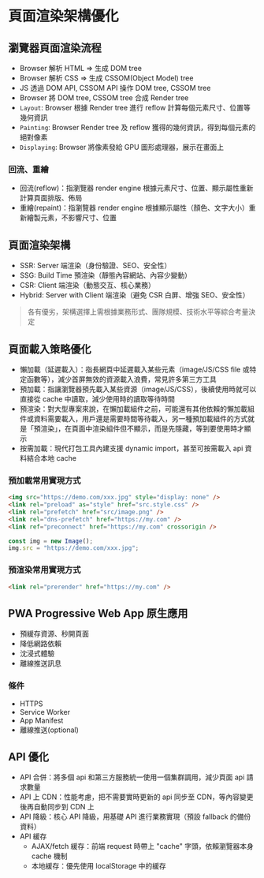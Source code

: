# 頁面渲染架構優化


## 瀏覽器頁面渲染流程
- Browser 解析 HTML => 生成 DOM tree
- Browser 解析 CSS => 生成 CSSOM(Object Model) tree
- JS 透過 DOM API, CSSOM API 操作 DOM tree, CSSOM tree
- Browser 將 DOM tree, CSSOM tree 合成 Render tree
- `Layout`: Browser 根據 Render tree 進行 reflow 計算每個元素尺寸、位置等幾何資訊
- `Painting`: Browser Render tree 及 reflow 獲得的幾何資訊，得到每個元素的絕對像素
- `Displaying`: Browser 將像素發給 GPU 圖形處理器，展示在畫面上

### 回流、重繪
- 回流(reflow)：指瀏覽器 render engine 根據元素尺寸、位置、顯示屬性重新計算頁面排版、佈局
- 重繪(repaint)：指瀏覽器 render engine 根據顯示屬性（顏色、文字大小）重新繪製元素，不影響尺寸、位置



## 頁面渲染架構
- SSR: Server 端渲染（身份驗證、SEO、安全性）
- SSG: Build Time 預渲染（靜態內容網站、內容少變動）
- CSR: Client 端渲染（動態交互、核心業務）
- Hybrid: Server with Client 端渲染（避免 CSR 白屏、增強 SEO、安全性）

> 各有優劣，架構選擇上需根據業務形式、團隊規模、技術水平等綜合考量決定



## 頁面載入策略優化
- 懶加載（延遲載入）：指長網頁中延遲載入某些元素（image/JS/CSS file 或特定函數等），減少首屏無效的資源載入浪費，常見許多第三方工具
- 預加載：指讓瀏覽器預先載入某些資源（image/JS/CSS），後續使用時就可以直接從 cache 中讀取，減少使用時的讀取等待時間
- 預渲染：對大型專案來說，在懶加載組件之前，可能還有其他依賴的懶加載組件或資料需要載入，用戶還是需要時間等待載入，另一種預加載組件的方式就是「預渲染」，在頁面中渲染組件但不顯示，而是先隱藏，等到要使用時才顯示
- 按需加載：現代打包工具內建支援 dynamic import，甚至可按需載入 api 資料結合本地 cache

### 預加載常用實現方式
```html
<img src="https://demo.com/xxx.jpg" style="display: none" />
<link rel="preload" as="style" href="src.style.css" />
<link rel="prefetch" href="src/image.png" />
<link rel="dns-prefetch" href="https://my.com" />
<link ref="preconnect" href="https://my.com" crossorigin />
```
```js
const img = new Image();
img.src = "https://demo.com/xxx.jpg";
```

### 預渲染常用實現方式
```html
<link rel="prerender" href="https://my.com" />
```



## PWA Progressive Web App 原生應用
- 預緩存資源、秒開頁面
- 降低網路依賴
- 沈浸式體驗
- 離線推送訊息
### 條件
- HTTPS
- Service Worker
- App Manifest
- 離線推送(optional)



## API 優化
- API 合併：將多個 api 和第三方服務統一使用一個集群調用，減少頁面 api 請求數量
- API 上 CDN：性能考慮，把不需要實時更新的 api 同步至 CDN，等內容變更後再自動同步到 CDN 上
- API 降級：核心 API 降級，用基礎 API 進行業務實現（預設 fallback 的備份資料）
- API 緩存
  - AJAX/fetch 緩存：前端 request 時帶上 "cache" 字頭，依賴瀏覽器本身 cache 機制
  - 本地緩存：優先使用 localStorage 中的緩存

